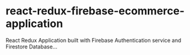 # react-redux-firebase-ecommerce-application
React Redux Application built with Firebase Authentication service and Firestore Database...
